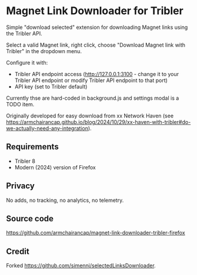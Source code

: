 # Magnet Link Downloader for Tribler

Simple "download selected" extension for downloading Magnet links using the Tribler API.

Select a valid Magnet link, right click, choose "Download Magnet link with Tribler" in the dropdown menu.

Configure it with:

- Tribler API endpoint access (http://127.0.0.1:3100 - change it to your Tribler API endpoint or modify Tribler API endpoint to that port)
- API key (set to Tribler default) 

Currently thse are hard-coded in background.js and settings modal is a TODO item.

Originally developed for easy download from xx Network Haven (see https://armchairancap.github.io/blog/2024/10/29/xx-haven-with-tribler#do-we-actually-need-any-integration).

## Requirements

- Tribler 8
- Modern (2024) version of Firefox

## Privacy

No adds, no tracking, no analytics, no telemetry.

## Source code

https://github.com/armchairancap/magnet-link-downloader-tribler-firefox

## Credit

Forked https://github.com/simennj/selectedLinksDownloader.
